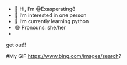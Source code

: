 - 👋 Hi, I’m @Exasperating8
- 👀 I’m interested in one person
- 🌱 I’m currently learning python
- 😄 Pronouns: she/her
- 
 get out!!

#My GIF
https://www.bing.com/images/search?

